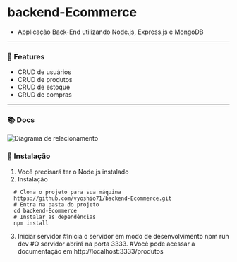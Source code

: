 # backend-Ecommerce
- Applicação Back-End utilizando Node.js, Express.js e MongoDB
-----
### 📌 Features 
- CRUD de usuários
- CRUD de produtos
- CRUD de estoque
- CRUD de compras
-------
### 📚 Docs
![Diagrama de relacionamento](https://github.com/vyoshio71/backend-Ecommerce/assets/116774749/85c43c98-3593-40aa-ba87-4348cdc6f7b2)

### 🔧 Instalação
1. Você precisará ter o Node.js instalado
2. Instalação
```
  # Clona o projeto para sua máquina
  https://github.com/vyoshio71/backend-Ecommerce.git
  # Entra na pasta do projeto
  cd backend-Ecommerce
  # Instalar as dependências
  npm install
```
3. Iniciar servidor
  #Inicia o servidor em modo de desenvolvimento
  npm run dev
  #O servidor abrirá na porta 3333.
  #Você pode acessar a documentação em http://localhost:3333/produtos
  




